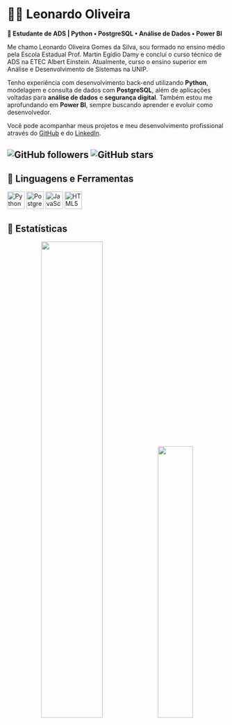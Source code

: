 # 🧑‍💻 Leonardo Oliveira

**🧠 Estudante de ADS | Python • PostgreSQL • Análise de Dados • Power BI**

Me chamo Leonardo Oliveira Gomes da Silva, sou formado no ensino médio pela Escola Estadual Prof. Martin Egídio Damy e concluí o curso técnico de ADS na ETEC Albert Einstein. Atualmente, curso o ensino superior em Análise e Desenvolvimento de Sistemas na UNIP.

Tenho experiência com desenvolvimento back-end utilizando **Python**, modelagem e consulta de dados com **PostgreSQL**, além de aplicações voltadas para **análise de dados** e **segurança digital**. Também estou me aprofundando em **Power BI**, sempre buscando aprender e evoluir como desenvolvedor.

Você pode acompanhar meus projetos e meu desenvolvimento profissional através do [GitHub](https://github.com/LeonardoOGSilva) e do [LinkedIn](https://www.linkedin.com/in/leonardo-oliveira-b8b384308).

![GitHub followers](https://img.shields.io/github/followers/LeonardoOGSilva?label=Follow&style=social)
![GitHub stars](https://img.shields.io/github/stars/LeonardoOGSilva?style=social)
---

## 🤖 Linguagens e Ferramentas

<p align="left">
  <img src="https://cdn.jsdelivr.net/gh/devicons/devicon@latest/icons/python/python-original.svg" width="40" alt="Python" />
  <img src="https://cdn.jsdelivr.net/gh/devicons/devicon@latest/icons/postgresql/postgresql-original.svg" width="40" alt="PostgreSQL" />
  <img src="https://cdn.jsdelivr.net/gh/devicons/devicon@latest/icons/javascript/javascript-original.svg" width="40" alt="JavaScript" />
  <img src="https://cdn.jsdelivr.net/gh/devicons/devicon@latest/icons/html5/html5-original.svg" width="40" alt="HTML5" />
</p>

## 🤖 Estatísticas


<p align="center">

  <img src="https://github-readme-stats.vercel.app/api?username=LeonardoOGSilva&show_icons=true&theme=radical&count_private=true" width="53%"/>
  <img src="https://github-readme-stats.vercel.app/api/top-langs/?username=LeonardoOGSilva&layout=compact&theme=radical" width="40%"/>
  
</p>
